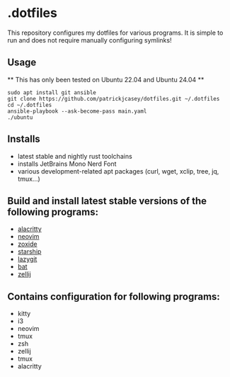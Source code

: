 # .dotfiles

This repository configures my dotfiles for various programs. It is simple to run and does not require manually configuring symlinks!

## Usage

** This has only been tested on Ubuntu 22.04 and Ubuntu 24.04 **

```
sudo apt install git ansible
git clone https://github.com/patrickjcasey/dotfiles.git ~/.dotfiles
cd ~/.dotfiles
ansible-playbook --ask-become-pass main.yaml
./ubuntu
```

## Installs
- latest stable and nightly rust toolchains 
- installs JetBrains Mono Nerd Font
- various development-related apt packages (curl, wget, xclip, tree, jq, tmux...)

## Build and install latest stable versions of the following programs:
- [alacritty](https://github.com/alacritty/alacritty)
- [neovim](https://github.com/neovim/neovim)
- [zoxide](https://github.com/ajeetdsouza/zoxide)
- [starship](https://github.com/starship/starship)
- [lazygit](https://github.com/jesseduffield/lazygit)
- [bat](https://github.com/sharkdp/bat)
- [zellij](https://github.com/zellij-org/zellij)

## Contains configuration for following programs:
- kitty
- i3
- neovim
- tmux
- zsh
- zellij
- tmux
- alacritty


